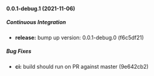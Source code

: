 #### 0.0.1-debug.1 (2021-11-06)

##### Continuous Integration

* **release:**  bump up version: 0.0.1-debug.0 (f6c5df21)

##### Bug Fixes

* **ci:**  build should run on PR against master (9e642cb2)


